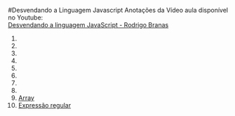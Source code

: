 #Desvendando a Linguagem Javascript
Anotações da Vídeo aula disponível no Youtube:  
[Desvendando a linguagem JavaScript - Rodrigo Branas](https://www.youtube.com/playlist?list=PLQCmSnNFVYnT1-oeDOSBnt164802rkegc)

1.  
2.  
3.  
4.  
5.  
6.  
7.  
8.  
9. [Array](./aula09-array)
10. [Expressão regular](./aula10-expressaoregular)
